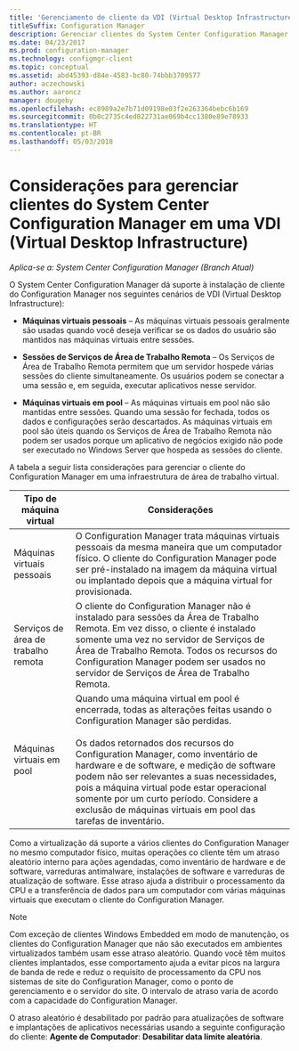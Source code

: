 ```yaml
---
title: 'Gerenciamento de cliente da VDI (Virtual Desktop Infrastructure) '
titleSuffix: Configuration Manager
description: Gerenciar clientes do System Center Configuration Manager em uma VDI (Virtual Desktop Infrastructure).
ms.date: 04/23/2017
ms.prod: configuration-manager
ms.technology: configmgr-client
ms.topic: conceptual
ms.assetid: abd45393-d84e-4583-bc80-74bbb3709577
author: aczechowski
ms.author: aaroncz
manager: dougeby
ms.openlocfilehash: ec8989a2e7b71d09198e03f2e263364bebc6b169
ms.sourcegitcommit: 0b0c2735c4ed822731ae069b4cc1380e89e78933
ms.translationtype: HT
ms.contentlocale: pt-BR
ms.lasthandoff: 05/03/2018
---
```

# <a name="considerations-for-managing-system-center-configuration-manager-clients--in-a-virtual-desktop-infrastructure-vdi"></a>Considerações para gerenciar clientes do System Center Configuration Manager em uma VDI (Virtual Desktop Infrastructure)

*Aplica-se a: System Center Configuration Manager (Branch Atual)*

O System Center Configuration Manager dá suporte à instalação de cliente do Configuration Manager nos seguintes cenários de VDI (Virtual Desktop Infrastructure):  

-   **Máquinas virtuais pessoais** – As máquinas virtuais pessoais geralmente são usadas quando você deseja verificar se os dados do usuário são mantidos nas máquinas virtuais entre sessões.  

-   **Sessões de Serviços de Área de Trabalho Remota** – Os Serviços de Área de Trabalho Remota permitem que um servidor hospede várias sessões do cliente simultaneamente. Os usuários podem se conectar a uma sessão e, em seguida, executar aplicativos nesse servidor.  

-   **Máquinas virtuais em pool** – As máquinas virtuais em pool não são mantidas entre sessões. Quando uma sessão for fechada, todos os dados e configurações serão descartados. As máquinas virtuais em pool são úteis quando os Serviços de Área de Trabalho Remota não podem ser usados porque um aplicativo de negócios exigido não pode ser executado no Windows Server que hospeda as sessões do cliente.  

 A tabela a seguir lista considerações para gerenciar o cliente do Configuration Manager em uma infraestrutura de área de trabalho virtual.  

|Tipo de máquina virtual|Considerações|  
|--------------------------|--------------------|  
|Máquinas virtuais pessoais|O Configuration Manager trata máquinas virtuais pessoais da mesma maneira que um computador físico. O cliente do Configuration Manager pode ser pré-instalado na imagem da máquina virtual ou implantado depois que a máquina virtual for provisionada.|  
|Serviços de área de trabalho remota|O cliente do Configuration Manager não é instalado para sessões da Área de Trabalho Remota. Em vez disso, o cliente é instalado somente uma vez no servidor de Serviços de Área de Trabalho Remota. Todos os recursos do Configuration Manager podem ser usados no servidor de Serviços de Área de Trabalho Remota.|  
|Máquinas virtuais em pool|Quando uma máquina virtual em pool é encerrada, todas as alterações feitas usando o Configuration Manager são perdidas.<br /><br /> Os dados retornados dos recursos do Configuration Manager, como inventário de hardware e de software, e medição de software podem não ser relevantes a suas necessidades, pois a máquina virtual pode estar operacional somente por um curto período. Considere a exclusão de máquinas virtuais em pool das tarefas de inventário.|  

 Como a virtualização dá suporte a vários clientes do Configuration Manager no mesmo computador físico, muitas operações co cliente têm um atraso aleatório interno para ações agendadas, como inventário de hardware e de software, varreduras antimalware, instalações de software e varreduras de atualização de software. Esse atraso ajuda a distribuir o processamento da CPU e a transferência de dados para um computador com várias máquinas virtuais que executam o cliente do Configuration Manager.  

> [!NOTE]  
>  Com exceção de clientes Windows Embedded em modo de manutenção, os clientes do Configuration Manager que não são executados em ambientes virtualizados também usam esse atraso aleatório. Quando você têm muitos clientes implantados, esse comportamento ajuda a evitar picos na largura de banda de rede e reduz o requisito de processamento da CPU nos sistemas de site do Configuration Manager, como o ponto de gerenciamento e o servidor do site. O intervalo de atraso varia de acordo com a capacidade do Configuration Manager.  
>   
>  O atraso aleatório é desabilitado por padrão para atualizações de software e implantações de aplicativos necessárias usando a seguinte configuração do cliente: **Agente de Computador**: **Desabilitar data limite aleatória**.
